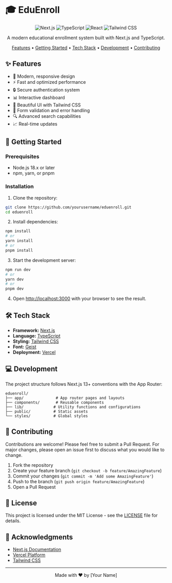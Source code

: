 # 🎓 EduEnroll

<div align="center">

![Next.js](https://img.shields.io/badge/Next.js-000000?style=for-the-badge&logo=next.js&logoColor=white)
![TypeScript](https://img.shields.io/badge/TypeScript-007ACC?style=for-the-badge&logo=typescript&logoColor=white)
![React](https://img.shields.io/badge/React-20232A?style=for-the-badge&logo=react&logoColor=61DAFB)
![Tailwind CSS](https://img.shields.io/badge/Tailwind_CSS-38B2AC?style=for-the-badge&logo=tailwind-css&logoColor=white)

A modern educational enrollment system built with Next.js and TypeScript.

[Features](#features) • [Getting Started](#getting-started) • [Tech Stack](#tech-stack) • [Development](#development) • [Contributing](#contributing)

</div>

## ✨ Features

- 📱 Modern, responsive design
- ⚡️ Fast and optimized performance
- 🔒 Secure authentication system
- 📊 Interactive dashboard
- 🎨 Beautiful UI with Tailwind CSS
- 📝 Form validation and error handling
- 🔍 Advanced search capabilities
- 📈 Real-time updates

## 🚀 Getting Started

### Prerequisites

- Node.js 18.x or later
- npm, yarn, or pnpm

### Installation

1. Clone the repository:
```bash
git clone https://github.com/yourusername/eduenroll.git
cd eduenroll
```

2. Install dependencies:
```bash
npm install
# or
yarn install
# or
pnpm install
```

3. Start the development server:
```bash
npm run dev
# or
yarn dev
# or
pnpm dev
```

4. Open [http://localhost:3000](http://localhost:3000) with your browser to see the result.

## 🛠 Tech Stack

- **Framework:** [Next.js](https://nextjs.org/)
- **Language:** [TypeScript](https://www.typescriptlang.org/)
- **Styling:** [Tailwind CSS](https://tailwindcss.com/)
- **Font:** [Geist](https://vercel.com/font)
- **Deployment:** [Vercel](https://vercel.com)

## 💻 Development

The project structure follows Next.js 13+ conventions with the App Router:

```
eduenroll/
├── app/              # App router pages and layouts
├── components/       # Reusable components
├── lib/             # Utility functions and configurations
├── public/          # Static assets
└── styles/          # Global styles
```

## 🤝 Contributing

Contributions are welcome! Please feel free to submit a Pull Request. For major changes, please open an issue first to discuss what you would like to change.

1. Fork the repository
2. Create your feature branch (`git checkout -b feature/AmazingFeature`)
3. Commit your changes (`git commit -m 'Add some AmazingFeature'`)
4. Push to the branch (`git push origin feature/AmazingFeature`)
5. Open a Pull Request

## 📝 License

This project is licensed under the MIT License - see the [LICENSE](LICENSE) file for details.

## 🙏 Acknowledgments

- [Next.js Documentation](https://nextjs.org/docs)
- [Vercel Platform](https://vercel.com)
- [Tailwind CSS](https://tailwindcss.com)

---

<div align="center">
Made with ❤️ by [Your Name]
</div>
